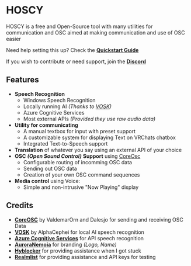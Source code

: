 ﻿# HOSCY 

HOSCY is a free and Open-Source tool with many utilities for communication and OSC aimed at making communication and use of OSC easier

Need help setting this up? Check the **[Quickstart Guide](https://github.com/PaciStardust/HOSCY/wiki/Quickstart-Guide)**

If you wish to contribute or need support, join the **[Discord](https://discord.gg/pxwGHvfcxs)**

## Features
- **Speech Recognition**
	- Windows Speech Recognition
	- Locally running AI *(Thanks to [VOSK](https://alphacephei.com/vosk/))*
	- Azure Cognitive Services
	- Most external APIs *(Provided they use raw audio data)*
- **Utility for communicating**
	- A manual textbox for input with preset support
	- A customizable system for displaying Text on VRChats chatbox
	- Integrated Text-to-Speech support
- **Translation** of whatever you say using an external API of your choice
- **OSC** ***(Open Sound Control)*** **Support** using [CoreOsc](https://github.com/PaciStardust/CoreOSC-UTF8)
	- Configurable routing of incomming OSC data
	- Sending out OSC data
	- Creation of your own OSC command sequences
- **Media control** using Voice:
	- Simple and non-intrusive "Now Playing" display 

## Credits
- **[CoreOSC](https://github.com/PaciStardust/CoreOSC-UTF8)** by ValdemarOrn and Dalesjo for sending and receiving OSC Data
- **[VOSK](https://alphacephei.com/vosk/)** by AlphaCephei for local AI speech recognition
- **[Azure Cognitive Services](https://azure.microsoft.com/en-us/services/cognitive-services/)** for API speech recognition
- **[AuroraNemoia](https://github.com/AuroraNemoia)** for branding *(Logo, Name)*
- **[Hyblocker](https://github.com/hyblocker)** for providing assistance when I got stuck
- **[Realmlist](https://linktr.ee/Realmlist)** for providing assistance and API keys for testing
